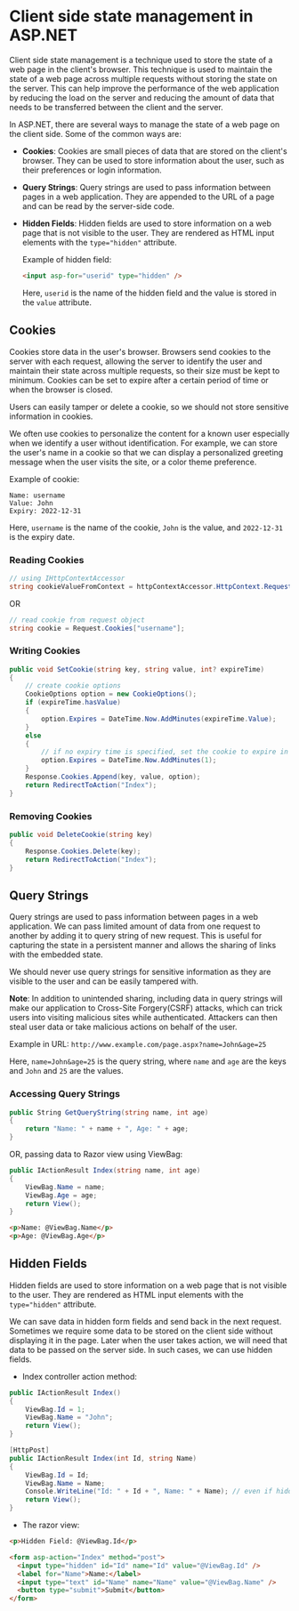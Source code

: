 # Client side state management in ASP.NET

Client side state management is a technique used to store the state of a web page in the client's browser. This technique is used to maintain the state of a web page across multiple requests without storing the state on the server. This can help improve the performance of the web application by reducing the load on the server and reducing the amount of data that needs to be transferred between the client and the server.

In ASP.NET, there are several ways to manage the state of a web page on the client side. Some of the common ways are:

- **Cookies**: Cookies are small pieces of data that are stored on the client's browser. They can be used to store information about the user, such as their preferences or login information.
- **Query Strings**: Query strings are used to pass information between pages in a web application. They are appended to the URL of a page and can be read by the server-side code.
- **Hidden Fields**: Hidden fields are used to store information on a web page that is not visible to the user. They are rendered as HTML input elements with the `type="hidden"` attribute.

  Example of hidden field:

  ```html
  <input asp-for="userid" type="hidden" />
  ```

  Here, `userid` is the name of the hidden field and the value is stored in the `value` attribute.

## Cookies

Cookies store data in the user's browser. Browsers send cookies to the server with each request, allowing the server to identify the user and maintain their state across multiple requests, so their size must be kept to minimum. Cookies can be set to expire after a certain period of time or when the browser is closed.

Users can easily tamper or delete a cookie, so we should not store sensitive information in cookies.

We often use cookies to personalize the content for a known user especially when we identify a user without identification. For example, we can store the user's name in a cookie so that we can display a personalized greeting message when the user visits the site, or a color theme preference.

Example of cookie:

```text
Name: username
Value: John
Expiry: 2022-12-31
```

Here, `username` is the name of the cookie, `John` is the value, and `2022-12-31` is the expiry date.

### Reading Cookies

```csharp
// using IHttpContextAccessor
string cookieValueFromContext = httpContextAccessor.HttpContext.Request.Cookies["username"];
```

OR

```csharp
// read cookie from request object
string cookie = Request.Cookies["username"];
```

### Writing Cookies

```csharp
public void SetCookie(string key, string value, int? expireTime)
{
    // create cookie options
    CookieOptions option = new CookieOptions();
    if (expireTime.hasValue)
    {
        option.Expires = DateTime.Now.AddMinutes(expireTime.Value);
    }
    else
    {
        // if no expiry time is specified, set the cookie to expire in 1 minute
        option.Expires = DateTime.Now.AddMinutes(1);
    }
    Response.Cookies.Append(key, value, option);
    return RedirectToAction("Index");
}
```

### Removing Cookies

```csharp
public void DeleteCookie(string key)
{
    Response.Cookies.Delete(key);
    return RedirectToAction("Index");
}
```

## Query Strings

Query strings are used to pass information between pages in a web application. We can pass limited amount of data from one request to another by adding it to query string of new request. This is useful for capturing the state in a persistent manner and allows the sharing of links with the embedded state.

We should never use query strings for sensitive information as they are visible to the user and can be easily tampered with.

**Note**: In addition to unintended sharing, including data in query strings will make our application to Cross-Site Forgery(CSRF) attacks, which can trick users into visiting malicious sites while authenticated. Attackers can then steal user data or take malicious actions on behalf of the user.

Example in URL: `http://www.example.com/page.aspx?name=John&age=25`

Here, `name=John&age=25` is the query string, where `name` and `age` are the keys and `John` and `25` are the values.

### Accessing Query Strings

```csharp
public String GetQueryString(string name, int age)
{
    return "Name: " + name + ", Age: " + age;
}
```

OR, passing data to Razor view using ViewBag:

```csharp
public IActionResult Index(string name, int age)
{
    ViewBag.Name = name;
    ViewBag.Age = age;
    return View();
}
```

```html
<p>Name: @ViewBag.Name</p>
<p>Age: @ViewBag.Age</p>
```

## Hidden Fields

Hidden fields are used to store information on a web page that is not visible to the user. They are rendered as HTML input elements with the `type="hidden"` attribute.

We can save data in hidden form fields and send back in the next request. Sometimes we require some data to be stored on the client side without displaying it in the page. Later when the user takes action, we will need that data to be passed on the server side. In such cases, we can use hidden fields.

- Index controller action method:

```csharp
public IActionResult Index()
{
    ViewBag.Id = 1;
    ViewBag.Name = "John";
    return View();
}
```

```csharp
[HttpPost]
public IActionResult Index(int Id, string Name)
{
    ViewBag.Id = Id;
    ViewBag.Name = Name;
    Console.WriteLine("Id: " + Id + ", Name: " + Name); // even if hidden field is not visible, we can access it
    return View();
}
```

- The razor view:

```html
<p>Hidden Field: @ViewBag.Id</p>

<form asp-action="Index" method="post">
  <input type="hidden" id="Id" name="Id" value="@ViewBag.Id" />
  <label for="Name">Name:</label>
  <input type="text" id="Name" name="Name" value="@ViewBag.Name" />
  <button type="submit">Submit</button>
</form>
```
